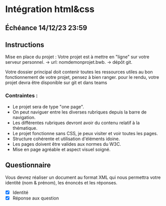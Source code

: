 # Intégration html&css
## Échéance 14/12/23 23:59


## Instructions
Mise en place du projet : Votre projet est à mettre en "ligne" sur votre serveur personnel.
-> url: nomdemonprojet.bwb.
-> dépôt git.

Votre dossier principal doit contenir toutes les ressources utiles au bon fonctionnement de votre projet, pensez à bien ranger.
pour le rendu, votre projet devra être disponible sur git et dans teams

### Contraintes :
- Le projet sera de type "one page".
- On peut naviguer entre les diverses rubriques depuis la barre de navigation.
- Les différentes rubriques devront avoir du contenu relatif à la thématique.
- Le projet fonctionne sans CSS, je peux visiter et voir toutes les pages.
- Structure cohérente et utilisation d'éléments idoine.
- Les pages doivent être valides aux normes du W3C.
- Mise en page agréable et aspect visuel soigné.

## Questionnaire
Vous devrez réaliser un document au format XML qui nous permettra votre identité (nom & prénom), les énoncés et les réponses.
- [x] Identité 
- [x] Réponse aux question
